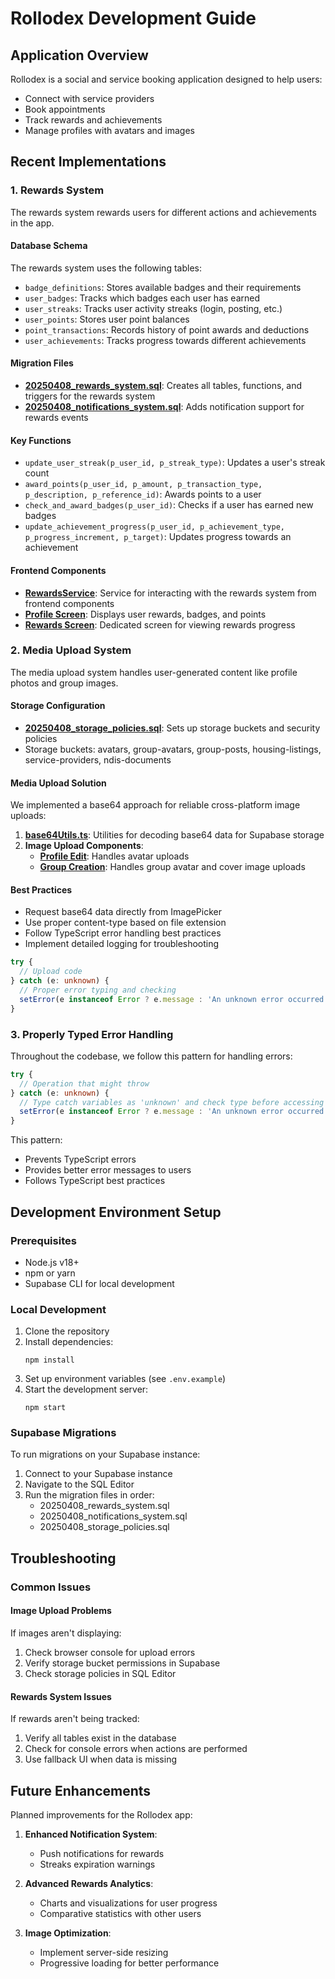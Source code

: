 # Rollodex Development Guide

## Application Overview

Rollodex is a social and service booking application designed to help users:
- Connect with service providers
- Book appointments
- Track rewards and achievements
- Manage profiles with avatars and images

## Recent Implementations

### 1. Rewards System

The rewards system rewards users for different actions and achievements in the app.

#### Database Schema

The rewards system uses the following tables:
- `badge_definitions`: Stores available badges and their requirements
- `user_badges`: Tracks which badges each user has earned
- `user_streaks`: Tracks user activity streaks (login, posting, etc.)
- `user_points`: Stores user point balances
- `point_transactions`: Records history of point awards and deductions
- `user_achievements`: Tracks progress towards different achievements

#### Migration Files

- **[20250408_rewards_system.sql](../supabase/migrations/20250408_rewards_system.sql)**: Creates all tables, functions, and triggers for the rewards system
- **[20250408_notifications_system.sql](../supabase/migrations/20250408_notifications_system.sql)**: Adds notification support for rewards events

#### Key Functions

- `update_user_streak(p_user_id, p_streak_type)`: Updates a user's streak count
- `award_points(p_user_id, p_amount, p_transaction_type, p_description, p_reference_id)`: Awards points to a user
- `check_and_award_badges(p_user_id)`: Checks if a user has earned new badges
- `update_achievement_progress(p_user_id, p_achievement_type, p_progress_increment, p_target)`: Updates progress towards an achievement

#### Frontend Components

- **[RewardsService](../lib/rewardsService.ts)**: Service for interacting with the rewards system from frontend components
- **[Profile Screen](../app/(tabs)/profile/index.tsx)**: Displays user rewards, badges, and points
- **[Rewards Screen](../app/(tabs)/rewards/index.tsx)**: Dedicated screen for viewing rewards progress

### 2. Media Upload System

The media upload system handles user-generated content like profile photos and group images.

#### Storage Configuration

- **[20250408_storage_policies.sql](../supabase/migrations/20250408_storage_policies.sql)**: Sets up storage buckets and security policies
- Storage buckets: avatars, group-avatars, group-posts, housing-listings, service-providers, ndis-documents

#### Media Upload Solution

We implemented a base64 approach for reliable cross-platform image uploads:

1. **[base64Utils.ts](../lib/base64Utils.ts)**: Utilities for decoding base64 data for Supabase storage
2. **Image Upload Components**:
   - **[Profile Edit](../app/(tabs)/profile/edit.tsx)**: Handles avatar uploads
   - **[Group Creation](../app/(tabs)/community/groups/create.tsx)**: Handles group avatar and cover image uploads

#### Best Practices

- Request base64 data directly from ImagePicker
- Use proper content-type based on file extension
- Follow TypeScript error handling best practices
- Implement detailed logging for troubleshooting

```typescript
try {
  // Upload code
} catch (e: unknown) {
  // Proper error typing and checking
  setError(e instanceof Error ? e.message : 'An unknown error occurred');
}
```

### 3. Properly Typed Error Handling

Throughout the codebase, we follow this pattern for handling errors:

```typescript
try {
  // Operation that might throw
} catch (e: unknown) {
  // Type catch variables as 'unknown' and check type before accessing properties
  setError(e instanceof Error ? e.message : 'An unknown error occurred');
}
```

This pattern:
- Prevents TypeScript errors
- Provides better error messages to users
- Follows TypeScript best practices

## Development Environment Setup

### Prerequisites

- Node.js v18+
- npm or yarn
- Supabase CLI for local development

### Local Development

1. Clone the repository
2. Install dependencies:
   ```
   npm install
   ```
3. Set up environment variables (see `.env.example`)
4. Start the development server:
   ```
   npm start
   ```

### Supabase Migrations

To run migrations on your Supabase instance:

1. Connect to your Supabase instance
2. Navigate to the SQL Editor
3. Run the migration files in order:
   - 20250408_rewards_system.sql
   - 20250408_notifications_system.sql
   - 20250408_storage_policies.sql

## Troubleshooting

### Common Issues

#### Image Upload Problems

If images aren't displaying:
1. Check browser console for upload errors
2. Verify storage bucket permissions in Supabase
3. Check storage policies in SQL Editor

#### Rewards System Issues

If rewards aren't being tracked:
1. Verify all tables exist in the database
2. Check for console errors when actions are performed
3. Use fallback UI when data is missing

## Future Enhancements

Planned improvements for the Rollodex app:

1. **Enhanced Notification System**:
   - Push notifications for rewards
   - Streaks expiration warnings

2. **Advanced Rewards Analytics**:
   - Charts and visualizations for user progress
   - Comparative statistics with other users

3. **Image Optimization**:
   - Implement server-side resizing
   - Progressive loading for better performance
